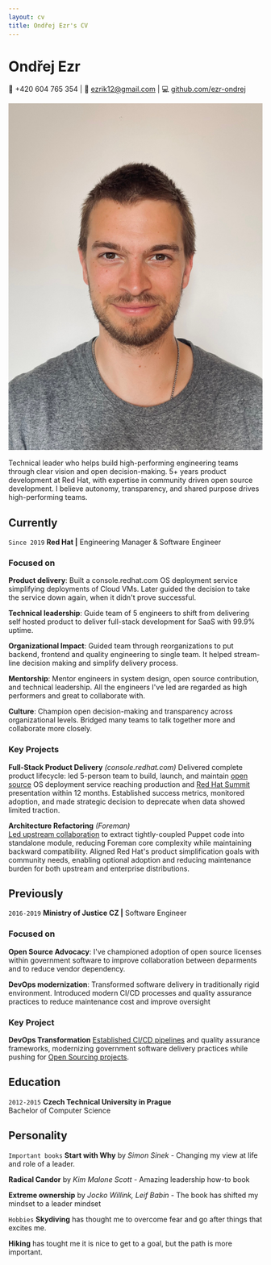 ```yaml
---
layout: cv
title: Ondřej Ezr's CV
---
```

# Ondřej Ezr

<div id="webaddress">
📱 +420 604 765 354
| 📧 <a href="mailto:ezrik12@gmail.com">ezrik12@gmail.com</a>
| 💻 <a href="https://github.com/ezr-ondrej">github.com/ezr-ondrej</a>
</div>

![Photo of me](/assets/images/ondrej-photo.jpg)

<p id="summary">
Technical leader who helps build high-performing engineering teams through clear vision and open decision-making. 5+ years product development at Red Hat, with expertise in community driven open source development. I believe autonomy, transparency, and shared purpose drives high-performing teams.
</p>

## Currently

`Since 2019`
**Red Hat |** Engineering Manager & Software Engineer

### Focused on

**Product delivery**: Built a console.redhat.com OS deployment service simplifying deployments of Cloud VMs.
Later guided the decision to take the service down again, when it didn't prove successful.

**Technical leadership**: Guide team of 5 engineers to shift from delivering self hosted product to deliver full-stack development for SaaS with 99.9% uptime.

**Organizational Impact**: Guided team through reorganizations to put backend, frontend and quality engineering to single team.
It helped stream-line decision making and simplify delivery process.

**Mentorship**: Mentor engineers in system design, open source contribution, and technical leadership. All the engineers I've led are regarded as high performers and great to collaborate with.

**Culture**: Champion open decision-making and transparency across organizational levels. Bridged many teams to talk together more and collaborate more closely.


### Key Projects

**Full-Stack Product Delivery** *(console.redhat.com)*
Delivered complete product lifecycle: led 5-person team to build, launch, and maintain [open source](https://github.com/RHEnVision/) OS deployment service reaching production and [Red Hat Summit]((https://youtu.be/0LCmCkwRcOE?si=SfuSF-xitcVsNcCt&t=1695)) presentation within 12 months. Established success metrics, monitored adoption, and made strategic decision to deprecate when data showed limited traction.

**Architecture Refactoring** *(Foreman)*  
[Led upstream collaboration](https://community.theforeman.org/t/puppet-plugin-release-and-its-future/22335) to extract tightly-coupled Puppet code into standalone module, reducing Foreman core complexity while maintaining backward compatibility. Aligned Red Hat's product simplification goals with community needs, enabling optional adoption and reducing maintenance burden for both upstream and enterprise distributions.

## Previously
`2016-2019`
**Ministry of Justice CZ |** Software Engineer

### Focused on

**Open Source Advocacy**: I've championed adoption of open source licenses within government software to improve collaboration between deparments and to reduce vendor dependency.

**DevOps modernization**: Transformed software delivery in traditionally rigid environment. Introduced modern CI/CD processes and quality assurance practices to reduce maintenance cost and improve oversight


### Key Project

**DevOps Transformation**
[Established CI/CD pipelines](https://archiv.isss.cz/archiv/2020/do/watch?id=52) and quality assurance frameworks, modernizing government software delivery practices while pushing for [Open Sourcing projects](https://github.com/ministryofjusticecz).

## Education

`2012-2015`
**Czech Technical University in Prague**  
Bachelor of Computer Science

## Personality

`Important books`
**Start with Why** by *Simon Sinek* - Changing my view at life and role of a leader.

**Radical Candor** by *Kim Malone Scott* - Amazing leadership how-to book

**Extreme ownership** by *Jocko Willink, Leif Babin* - The book has shifted my mindset to a leader mindset

`Hobbies`
**Skydiving** has thought me to overcome fear and go after things that excites me.

**Hiking** has tought me it is nice to get to a goal, but the path is more important.

<!-- ### Footer

Last updated: May 2025 -->


